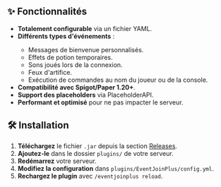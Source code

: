 <h2>✨ Fonctionnalités</h2>
<ul>
    <li><strong>Totalement configurable</strong> via un fichier YAML.</li>
    <li><strong>Différents types d'événements</strong> :</li>
    <ul>
        <li>Messages de bienvenue personnalisés.</li>
        <li>Effets de potion temporaires.</li>
        <li>Sons joués lors de la connexion.</li>
        <li>Feux d'artifice.</li>
        <li>Exécution de commandes au nom du joueur ou de la console.</li>
    </ul>
    <li><strong>Compatibilité avec Spigot/Paper 1.20+</strong>.</li>
    <li><strong>Support des placeholders</strong> via PlaceholderAPI.</li>
    <li><strong>Performant et optimisé</strong> pour ne pas impacter le serveur.</li>
</ul>

<h2>🛠 Installation</h2>
<ol>
    <li><strong>Téléchargez</strong> le fichier <code>.jar</code> depuis la section <a href="https://github.com/ton-repo/eventjoinplus/releases">Releases</a>.</li>
    <li><strong>Ajoutez-le</strong> dans le dossier <code>plugins/</code> de votre serveur.</li>
    <li><strong>Redémarrez</strong> votre serveur.</li>
    <li><strong>Modifiez la configuration</strong> dans <code>plugins/EventJoinPlus/config.yml</code>.</li>
    <li><strong>Rechargez le plugin</strong> avec <code>/eventjoinplus reload</code>.</li>
</ol>
